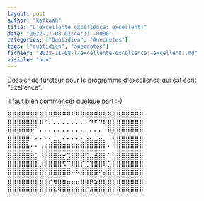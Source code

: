 ```yaml
---
layout: post
author: "kafkaah"
title: "L'excellente excellence: excellent!"
date: "2022-11-08 02:44:11 -0000"
categories: ["Quotidien", "Anecdotes"]
tags: ["quotidien", "anecdotes"]
fichier: "2022-11-08-l-excellente-excellence:-excellent!.md"
visible: "non"
---
```


Dossier de fureteur pour le programme d'excellence qui est écrit "Exellence".

Il faut bien commencer quelque part :-)

⣿⣿⣿⣿⣿⣿⣿⣿⣿⡿⠿⠟⠛⠛⠛⠻⠿⣿⣿⣿⣿⣿⣿⣿⣿⣿⣿⣿⣿⣿
⣿⣿⣿⣿⣿⣿⣿⠿⠋⠄⠄⠄⠄⠄⠄⠄⠄⠄⠙⠋⠙⢿⣿⣿⣿⣿⣿⣿⣿⣿
⣿⣿⣿⣿⣿⡟⠁⠄⠄⠄⠄⠄⠄⠄⠄⠄⠄⠄⠄⠄⠄⠘⣿⣿⣿⣿⣿⣿⣿⣿
⣿⣿⣿⣿⣿⠁⠄⠄⠄⠄⣀⡀⠄⠄⠄⠄⠄⣠⣄⣀⣤⡀⠈⢿⣿⣿⣿⣿⣿⣿
⣿⣿⣿⣿⣧⠄⠄⢠⣴⣾⣿⣿⣶⣶⣶⣶⣿⣿⣿⣿⣿⡇⠄⠸⣿⣿⣿⣿⣿⣿
⣿⣿⣿⣿⣿⣆⠄⢸⣿⣿⣿⣟⣛⠿⣿⣿⣿⡿⠛⣻⣿⡇⠄⠄⣿⣿⣿⣿⣿⣿
⣿⣿⣿⣿⣿⣿⡗⢀⣿⣿⣿⣿⡷⠾⣿⣯⡹⠿⢿⣿⣿⣧⠄⣼⣿⣿⣿⣿⣿⣿
⣿⣿⣿⣿⣿⣿⣷⣮⢻⣿⣿⣿⣬⣤⠹⡿⢣⣶⣼⣿⣿⢡⣶⣿⣿⣿⣿⣿⣿⣿
⣿⣿⣿⣿⣿⣿⣿⣿⣇⢿⣛⡿⠿⠛⠉⠉⠙⠛⢿⡻⢡⣿⣿⣿⣿⣿⣿⣿⣿⣿
⣿⣿⣿⣿⣿⣿⣿⣿⣿⣎⢻⣿⣿⡶⠶⠶⢿⣿⡟⣵⣿⣿⣿⣿⣿⣿⣿⣿⣿⣿
⣿⣿⣿⣿⣿⣿⣿⣿⣿⣿⣧⡻⣿⣿⣿⣿⣿⡏⣼⣿⣿⣿⣿⣿⣿⣿⣿⣿⣿⣿


